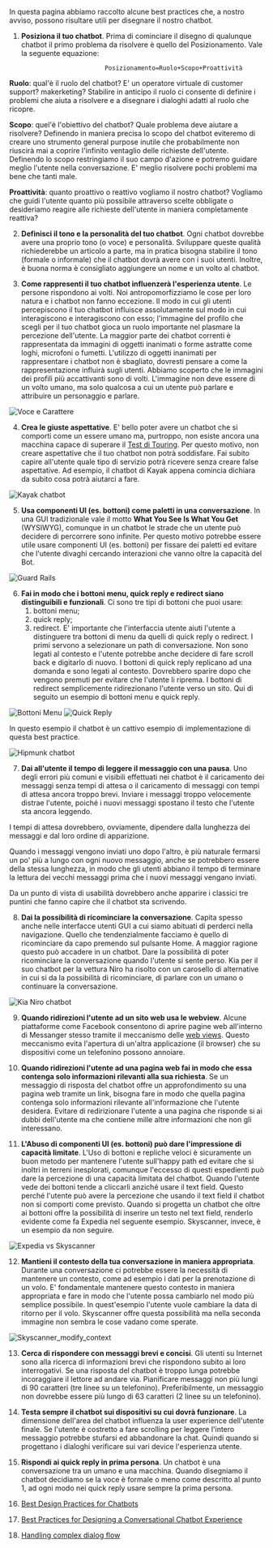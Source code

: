 In questa pagina abbiamo raccolto alcune best practices che, a nostro avviso, possono risultare utili per disegnare il nostro chatbot.

1. **Posiziona il tuo chatbot**. Prima di cominciare il disegno di qualunque chatbot il primo problema da risolvere è quello del Posizionamento. Vale la seguente equazione:

                              Posizionamento=Ruolo+Scopo+Proattività

**Ruolo**: qual'è il ruolo del chatbot? E' un operatore virtuale di customer support? makerketing? Stabilire in anticipo il ruolo ci consente di definire i problemi che aiuta a risolvere e a disegnare i dialoghi adatti al ruolo che ricopre.

**Scopo**: quel'è l'obiettivo del chatbot? Quale problema deve aiutare a risolvere? Definendo in maniera precisa lo scopo del chatbot eviteremo di creare uno strumento general purpose inutile che probabilmente non riuscirà mai a coprire l'infinito ventaglio delle richieste dell'utente. Definendo lo scopo restringiamo il suo campo d'azione e potremo guidare meglio l'utente nella conversazione. E' meglio risolvere pochi problemi ma bene che tanti male.

**Proattività**: quanto proattivo o reattivo vogliamo il nostro chatbot? Vogliamo che guidi l'utente quanto più possibile attraverso scelte obbligate o desideriamo reagire alle richieste dell'utente in maniera completamente reattiva?

2. **Definisci il tono e la personalità del tuo chatbot**. Ogni chatbot dovrebbe avere una proprio tono (o voce) e personalità. Sviluppare queste qualità richiederebbe un articolo a parte, ma in pratica bisogna stabilire il tono (formale o informale) che il chatbot dovrà avere con i suoi utenti. Inoltre, è buona norma è consigliato aggiungere un nome e un volto al chatbot.

3. **Come rappresenti il tuo chatbot influenzerà l'esperienza utente**. Le persone rispondono ai volti. Noi antropomorfizziamo le cose per loro natura e i chatbot non fanno eccezione. Il modo in cui gli utenti percepiscono il tuo chatbot influisce assolutamente sul modo in cui interagiscono e interagiscono con esso; l'immagine del profilo che scegli per il tuo chatbot gioca un ruolo importante nel plasmare la percezione dell'utente. La maggior parte dei chatbot correnti è rappresentata da immagini di oggetti inanimati o forme astratte come loghi, microfoni o fumetti. L'utilizzo di oggetti inanimati per rappresentare i chatbot non è sbagliato, dovresti pensare a come la rappresentazione influirà sugli utenti. Abbiamo scoperto che le immagini dei profili più accattivanti sono di volti. L'immagine non deve essere di un volto umano, ma solo qualcosa a cui un utente può parlare e attribuire un personaggio e parlare.

![Voce e Carattere](img/Voice_and_Character.png?raw=true)

4. **Crea le giuste aspettative**. E' bello poter avere un chatbot che si comporti come un essere umano ma, purtroppo, non esiste ancora una macchina capace di superare il [Test di Touring](https://it.wikipedia.org/wiki/Test_di_Turing). Per questo motivo, non creare aspettative che il tuo chatbot non potrà soddisfare. Fai subito capire all'utente quale tipo di servizio potrà ricevere senza creare false aspettative. Ad esempio, il chatbot di Kayak appena comincia dichiara da subito cosa potrà aiutarci a fare.

![Kayak chatbot](img/Kayak-Welcome.png?raw=true)

5. **Usa componenti UI (es. bottoni) come paletti in una conversazione**. In una GUI tradizionale vale il motto **What You See Is What You Get** (WYSIWYG), comunque in un chatbot le strade che un utente può decidere di percorrere sono infinite. Per questo motivo potrebbe essere utile usare componenti UI (es. bottoni) per fissare dei paletti ed evitare che l'utente divaghi cercando interazioni che vanno oltre la capacità del Bot. 

![Guard Rails](img/Guard-Rails.png?raw=true)

6. **Fai in modo che i bottoni menu, quick reply e redirect siano distinguibili e funzionali**. Ci sono tre tipi di bottoni che puoi usare:
    1. bottoni menu;
    2. quick reply;
    3. redirect.
E' importante che l'interfaccia utente aiuti l'utente a distinguere tra bottoni di menu da quelli di quick reply o redirect. I primi servono a selezionare un path di conversazione. Non sono legati al contesto e l'utente potrebbe anche decidere di fare scroll back e digitarlo di nuovo. I bottoni di quick reply replicano ad una domanda e sono legati al contesto. Dovrebbero sparire dopo che vengono premuti per evitare che l'utente li riprema. I bottoni di redirect semplicemente ridirezionano l'utente verso un sito. Qui di seguito un esempio di bottoni menu e quick reply.

![Bottoni Menu](img/Menu_Buttons.png?raw=true)
![Quick Reply](img/Quick_Reply_Buttons.jpeg?raw=true)

In questo esempio il chatbot è un cattivo esempio di implementazione di questa best practice.

![Hipmunk chatbot](img/Hipmunk-Buttons.png?raw=true)

7. **Dai all'utente il tempo di leggere il messaggio con una pausa**. Uno degli errori più comuni e visibili effettuati nei chatbot è il caricamento dei messaggi senza tempi di attesa o il caricamento di messaggi con tempi di attesa ancora troppo brevi. Inviare i messaggi troppo velocemente distrae l'utente, poiché i nuovi messaggi spostano il testo che l'utente sta ancora leggendo.

I tempi di attesa dovrebbero, ovviamente, dipendere dalla lunghezza dei messaggi e dal loro ordine di apparizione.

Quando i messaggi vengono inviati uno dopo l'altro, è più naturale fermarsi un po' più a lungo con ogni nuovo messaggio, anche se potrebbero essere della stessa lunghezza, in modo che gli utenti abbiano il tempo di terminare la lettura dei vecchi messaggi prima che i nuovi messaggi vengano inviati.

Da un punto di vista di usabilità dovrebbero anche apparire i classici tre puntini che fanno capire che il chatbot sta scrivendo.

8. **Dai la possibilità di ricominciare la conversazione**. Capita spesso anche nelle interfacce utenti GUI a cui siamo abituati di perderci nella navigazione. Quello che tendenzialmente facciamo è quello di ricominciare da capo premendo sul pulsante Home. A maggior ragione questo può accadere in un chatbot. Dare la possibilità di poter ricominciare la conversazione quando l'utente si sente perso. Kia per il suo chatbot per la vettura Niro ha risolto con un carosello di alternative in cui si da la possibilità di ricominciare, di parlare con un umano o continuare la conversazione.

![Kia Niro chatbot](img/Kia-Niro-Restart.gif?raw=true)

9. **Quando ridirezioni l'utente ad un sito web usa le webview**. Alcune piattaforme come Facebook consentono di aprire pagine web all'interno di Messanger stesso tramite il meccanismo delle [web views](https://developers.facebook.com/docs/messenger-platform/webview/). Questo meccanismo evita l'apertura di un'altra applicazione (il browser) che su dispositivi come un telefonino possono annoiare.

10. **Quando ridirezioni l'utente ad una pagina web fai in modo che essa contenga solo informazioni rilevanti alla sua richiesta**. Se un messaggio di risposta del chatbot offre un approfondimento su una pagina web tramite un link, bisogna fare in modo che quella pagina contenga solo informazioni rilevante all'informazione che l'utente desidera. Evitare di redirizionare l'utente a una pagina che risponde si ai dubbi dell'utente ma che contiene mille altre informazioni che non gli interessano.

11. **L'Abuso di componenti UI (es. bottoni) può dare l'impressione di capacità limitate**. L'Uso di bottoni e repliche veloci è sicuramente un buon metodo per mantenere l'utente sull'happy path ed evitare che si inoltri in terreni inesplorati, comunque l'eccesso di questi espedienti può dare la percezione di una capacità limitata del chatbot. Quando l'utente vede dei bottoni tende a cliccarli anziché usare il text field. Questo perché l'utente può avere la percezione che usando il text field il chatbot non si comporti come previsto. Quando si progetta un chatbot che oltre ai bottoni offre la possibilità di inserire un testo nel text field, renderlo evidente come fa Expedia nel seguente esempio. Skyscanner, invece, è un esempio da non seguire.

![Expedia vs Skyscanner](img/Expedia_vs_Skyscanner.png?raw=true)

12. **Mantieni il contesto della tua conversazione in maniera appropriata**. Durante una conversazione ci potrebbe essere la necessità di mantenere un contesto, come ad esempio i dati per la prenotazione di un volo. E' fondamentale mantenere questo contesto in maniera appropriata e fare in modo che l'utente possa cambiarlo nel modo più semplice possibile. In quest'esempio l'utente vuole cambiare la data di ritorno per il volo. Skyscanner offre questa possibilità ma nella seconda immagine non sembra le cose vadano come sperate.

![Skyscanner_modify_context](img/Skyscanner_modify_context.png?raw=true)

13. **Cerca di rispondere con messaggi brevi e concisi**. Gli utenti su Internet sono alla ricerca di informazioni brevi che rispondono subito ai loro interrogativi. Se una risposta del chatbot è troppo lunga potrebbe incoraggiare il lettore ad andare via. Pianificare messaggi non più lungi di 90 caratteri (tre linee su un telefonino). Preferibilmente, un messaggio non dovrebbe essere più lungo di 63 caratteri (2 linee su un telefonino).

14. **Testa sempre il chatbot sui dispositivi su cui dovrà funzionare**. La dimensione dell'area del chatbot influenza la user experience dell'utente finale. Se l'utente è costretto a fare scrolling per leggere l'intero messaggio potrebbe stufarsi ed abbandonare la chat. Quindi quando si progettano i dialoghi verificare sui vari device l'esperienza utente.

15. **Rispondi ai quick reply in prima persona**. Un chatbot è una conversazione tra un umano e una macchina. Quando disegniamo il chatbot decidiamo se la voce è formale o meno come descritto al punto 1, ad ogni modo nei quick reply usare sempre la prima persona.




2. [Best Design Practices for Chatbots ](https://medium.com/@lifeinromania/best-design-practices-for-chatbots-61aeedd1fb1e)

3. [Best Practices for Designing a Conversational Chatbot Experience](https://www.progress.com/blogs/best-practices-for-designing-a-conversational-chatbot-experience)

4. [Handling complex dialog flow](https://github.ibm.com/SDANGELO/SanPatrignano/wiki/Handling-complex-dialog-flow)
